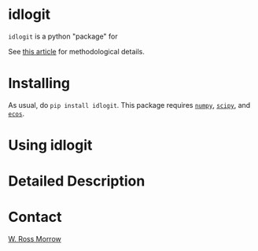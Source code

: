 # idlogit

`idlogit` is a python "package" for 

See [this article](https://web.stanford.edu/~morrowwr/idLogit) for methodological details. 

# Installing

As usual, do `pip install idlogit`. This package requires [`numpy`](http://www.numpy.org/), [`scipy`](https://www.scipy.org/), and [`ecos`](https://www.embotech.com/ECOS). 

# Using idlogit



# Detailed Description



# Contact

[W. Ross Morrow](mailto:morrowwr@gmail.com)
